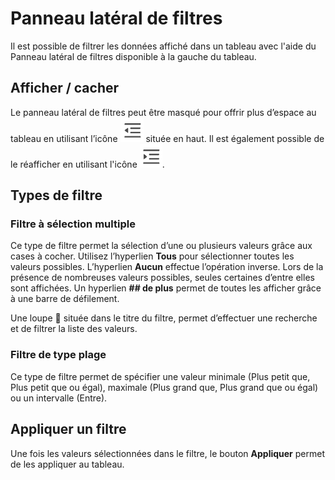 # Panneau latéral de filtres

Il est possible de filtrer les données affiché dans un tableau avec l'aide du Panneau latéral de filtres disponible à la gauche du tableau.

## Afficher / cacher

Le panneau latéral de filtres peut être masqué pour offrir plus d’espace au tableau en utilisant l’icône ![MenuFoldIcon](MenuFoldIcon.png) située en haut. Il est également possible de le réafficher en utilisant l'icône ![MenuUnfoldIcon](MenuUnfoldIcon.png).

## Types de filtre

### Filtre à sélection multiple

Ce type de filtre permet la sélection d’une ou plusieurs valeurs grâce aux cases à cocher. Utilisez l’hyperlien **Tous** pour sélectionner toutes les valeurs possibles. L’hyperlien **Aucun** effectue l’opération inverse. Lors de la présence de nombreuses valeurs possibles, seules certaines d’entre elles sont affichées. Un hyperlien **## de plus** permet de toutes les afficher grâce à une barre de défilement.

Une loupe 🔎 située dans le titre du filtre, permet d’effectuer une recherche et de filtrer la liste des valeurs.

### Filtre de type plage

Ce type de filtre permet de spécifier une valeur minimale (Plus petit que, Plus petit que ou égal), maximale (Plus grand que, Plus grand que ou égal) ou un intervalle (Entre).

## Appliquer un filtre

Une fois les valeurs sélectionnées dans le filtre, le bouton **Appliquer** permet de les appliquer au tableau.
